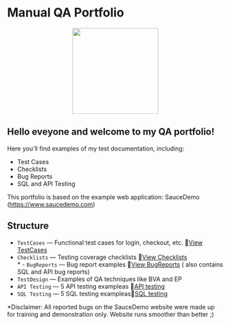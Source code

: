 # Manual QA Portfolio
<p align="center">
  <img src= "https://media.giphy.com/media/ieyl9zmCjO4b4t6qoY/giphy.gif" width="200">
</p>

 ## Hello eveyone and welcome to my QA portfolio! 

Here you'll find examples of my test documentation, including:

- Test Cases
- Checklists
- Bug Reports
- SQL and API Testing

This portfolio is based on the example web application: SauceDemo (https://www.saucedemo.com)

## Structure

- `TestCases` — Functional test cases for login, checkout, etc. 📄[View TestCases](TestCases.md)
- `Checklists` — Testing coverage checklists 📄[View Checklists](Checklists.md)  
\* - `BugReports` — Bug report examples 📄[View BugReports](BugReports.md) ( also contains SQL and API bug reports) 
- `TestDesign` — Examples of QA techniques like BVA and EP
- `API Testing` — 5 API testing exampleas 📄[API testing ](APITesting.md)
- `SQL Testing` — 5 SQL testing exampleas📄[SQL testing](SQLTesting.md)

*Disclaimer: All reported bugs on the SauceDemo website were made up for training and demonstration only. Website runs smoother than better ;)
